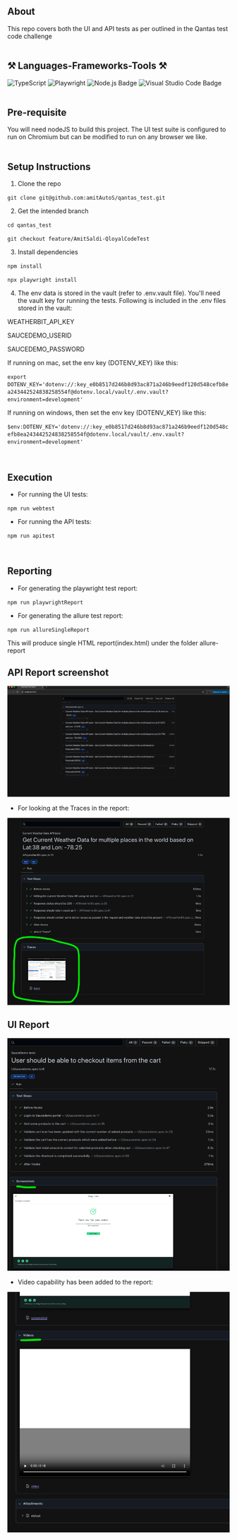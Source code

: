 <!-- <h1 align="center">
    <img src="https://readme-typing-svg.herokuapp.com/?font=Righteous&size=21&center=true&vCenter=true&width=500&height=70&duration=4000&pause=2000&lines=QE Code Challenge using Playwright;" />
</h1> -->
<h2 align="left">About</h2>
This repo covers both the UI and API tests as per outlined in the Qantas test code challenge
<br />
<br />

<h2 align="left">⚒️ Languages-Frameworks-Tools ⚒️</h2>

![TypeScript](https://img.shields.io/badge/TypeScript-3178C6?style=for-the-badge&logo=typescript&logoColor=white)
![Playwright](https://img.shields.io/static/v1?style=for-the-badge&message=Playwright&color=2EAD33&logo=Playwright&logoColor=FFFFFF&label=)
![Node.js Badge](https://img.shields.io/badge/node.js-339933?style=for-the-badge&logo=Node.js&logoColor=white)
![Visual Studio Code Badge](https://img.shields.io/badge/Visual%20Studio%20Code-007ACC?logo=visualstudiocode&logoColor=fff&style=for-the-badge)
<br/>
<br />

<h2 align="left">Pre-requisite</h2>

You will need nodeJS to build this project. The UI test suite is configured to run on Chromium but can be modified to run on any browser we like.
<br />
<br />

<h2 align="left">Setup Instructions</h2>

1. Clone the repo

`git clone git@github.com:amitAutoS/qantas_test.git`

2. Get the intended branch

`cd qantas_test`

`git checkout feature/AmitSaldi-QloyalCodeTest`

3. Install dependencies

`npm install`

`npx playwright install`

4. The env data is stored in the vault (refer to .env.vault file). You'll need the vault key for running the tests.
   Following is included in the .env files stored in the vault:

WEATHERBIT_API_KEY

SAUCEDEMO_USERID

SAUCEDEMO_PASSWORD

If running on mac, set the env key (DOTENV_KEY) like this:

`export DOTENV_KEY='dotenv://:key_e0b8517d246b8d93ac871a246b9eedf120d548cefb8ea243442524838258554f@dotenv.local/vault/.env.vault?environment=development'`

If running on windows, then set the env key (DOTENV_KEY) like this:

`$env:DOTENV_KEY='dotenv://:key_e0b8517d246b8d93ac871a246b9eedf120d548cefb8ea243442524838258554f@dotenv.local/vault/.env.vault?environment=development'`

<br />

<h2 align="left">Execution</h2>

- For running the UI tests:

`npm run webtest`

- For running the API tests:

`npm run apitest`

<br />

<h2 align="left">Reporting</h2>

- For generating the playwright test report:

`npm run playwrightReport`

- For generating the allure test report:

`npm run allureSingleReport`

This will produce single HTML report(index.html) under the folder allure-report

<h2 align="left">API Report screenshot</h2>

![alt text](reporting-screenshots/api-tests-1.png)

- For looking at the Traces in the report:

![alt text](reporting-screenshots/Trace.png)

<h2 align="left">UI Report</h2>

![alt text](reporting-screenshots/ui-tests-1.png)

- Video capability has been added to the report:

![alt text](reporting-screenshots/ui-tests-2.png)

